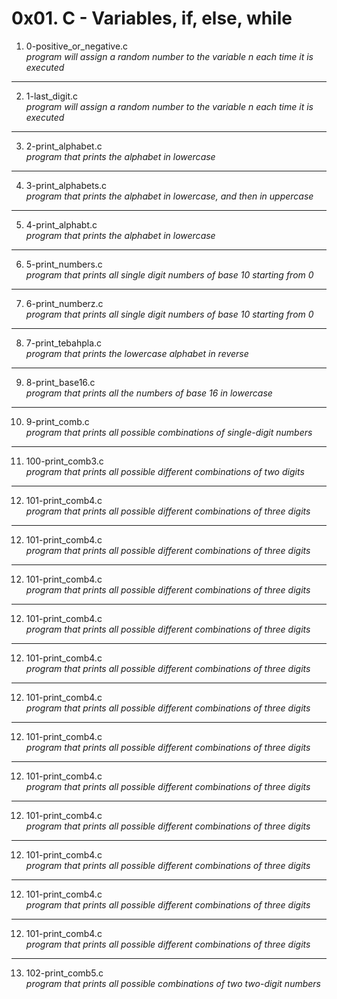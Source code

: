 # 0x01. C - Variables, if, else, while
1. 0-positive_or_negative.c </br>
_program will assign a random number to the variable n each time it is executed_
---
2. 1-last_digit.c </br>
_program will assign a random number to the variable n each time it is executed_
---
3. 2-print_alphabet.c </br>
_program that prints the alphabet in lowercase_
---
4. 3-print_alphabets.c </br>
_program that prints the alphabet in lowercase, and then in uppercase_
---
5. 4-print_alphabt.c </br>
_program that prints the alphabet in lowercase_
---
6. 5-print_numbers.c </br>
_program that prints all single digit numbers of base 10 starting from 0_ 
---
7. 6-print_numberz.c </br>
_program that prints all single digit numbers of base 10 starting from 0_
---
8. 7-print_tebahpla.c </br>
_program that prints the lowercase alphabet in reverse_
---
9. 8-print_base16.c </br>
_program that prints all the numbers of base 16 in lowercase_
---
10. 9-print_comb.c </br>
_program that prints all possible combinations of single-digit numbers_
---
11. 100-print_comb3.c </br>
_program that prints all possible different combinations of two digits_
---
12. 101-print_comb4.c </br>
_program that prints all possible different combinations of three digits_
---
12. 101-print_comb4.c </br>
_program that prints all possible different combinations of three digits_
---
12. 101-print_comb4.c </br>
_program that prints all possible different combinations of three digits_
---
12. 101-print_comb4.c </br>
_program that prints all possible different combinations of three digits_
---
12. 101-print_comb4.c </br>
_program that prints all possible different combinations of three digits_
---
12. 101-print_comb4.c </br>
_program that prints all possible different combinations of three digits_
---
12. 101-print_comb4.c </br>
_program that prints all possible different combinations of three digits_
---
12. 101-print_comb4.c </br>
_program that prints all possible different combinations of three digits_
---
12. 101-print_comb4.c </br>
_program that prints all possible different combinations of three digits_
---
12. 101-print_comb4.c </br>
_program that prints all possible different combinations of three digits_
---
12. 101-print_comb4.c </br>
_program that prints all possible different combinations of three digits_
---
12. 101-print_comb4.c </br>
_program that prints all possible different combinations of three digits_
---
13. 102-print_comb5.c </br>
_program that prints all possible combinations of two two-digit numbers_
